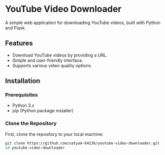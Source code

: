 # YouTube Video Downloader

A simple web application for downloading YouTube videos, built with Python and Flask.

## Features

- Download YouTube videos by providing a URL.
- Simple and user-friendly interface.
- Supports various video quality options.

## Installation

### Prerequisites

- Python 3.x
- pip (Python package installer)

### Clone the Repository

First, clone the repository to your local machine:

```bash
git clone https://github.com/satyam-64136/youtube-video-downloader.git
cd youtube-video-downloader
